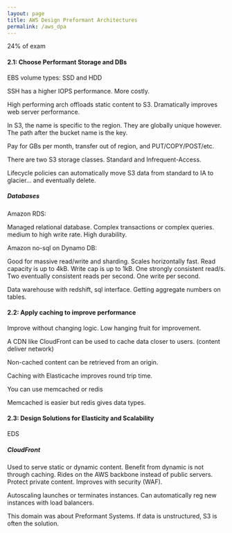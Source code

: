 ```yaml
---
layout: page
title: AWS Design Preformant Architectures
permalink: /aws_dpa
---
```


24% of exam

#### 2.1: Choose Performant Storage and DBs
EBS volume types: SSD and HDD

SSH has a higher IOPS performance. More costly.

High performing arch offloads static content to S3. Dramatically improves web server performance.

In S3, the name is specific to the region. They are globally unique however. The path after the bucket name is the key.

Pay for GBs per month, transfer out of region, and PUT/COPY/POST/etc.

There are two S3 storage classes. Standard and Infrequent-Access.

Lifecycle policies can automatically move S3 data from standard to IA to glacier... and eventually delete.

##### Databases
Amazon RDS:

Managed relational database. Complex transactions or complex queries. medium to high write rate. High durability.

Amazon no-sql on Dynamo DB:

Good for massive read/write and sharding. Scales horizontally fast. Read capacity is up to 4kB. Write cap is up to 1kB.
One strongly consistent read/s. Two eventually consistent reads per second. One write per second.

Data warehouse with redshift, sql interface. Getting aggregate numbers on tables.

#### 2.2: Apply caching to improve performance
Improve without changing logic. Low hanging fruit for improvement. 

A CDN like CloudFront can be used to cache data closer to users. (content deliver network)

Non-cached content can be retrieved from an origin.

Caching with Elasticache improves round trip time. 

You can use memcached or redis

Memcached is easier but redis gives data types. 

#### 2.3: Design Solutions for Elasticity and Scalability
EDS

##### CloudFront
Used to serve static or dynamic content. Benefit from dynamic is not through caching. Rides on
the AWS backbone instead of public servers. Protect private content. Improves with security (WAF).

Autoscaling launches or terminates instances. Can automatically reg new instances with load balancers.

This domain was about Preformant Systems. If data is unstructured, S3 is often the solution.
